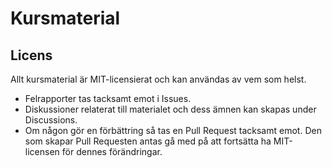 # Kursmaterial

## Licens

Allt kursmaterial är MIT-licensierat och kan användas av vem som helst.

- Felrapporter tas tacksamt emot i Issues.
- Diskussioner relaterat till materialet och dess ämnen kan skapas under Discussions.
- Om någon gör en förbättring så tas en Pull Request tacksamt emot. Den som skapar Pull Requesten antas gå med på att fortsätta ha MIT-licensen för dennes förändringar.
